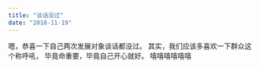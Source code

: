 ```yaml
---
title: "谈话没过"
date: "2018-11-19"
---
```

嗯，恭喜一下自己两次发展对象谈话都没过。
其实，我们应该多喜欢一下群众这个称呼吼，
毕竟命重要，毕竟自己开心就好。
嘻嘻嘻嘻嘻嘻





